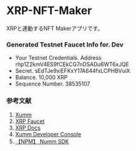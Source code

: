 # XRP-NFT-Maker
XRPと連動するNFT Makerアプリです。

### Generated Testnet Faucet Info for. Dev

- Your Testnet Credentials. 
Address
rhp1Z2kmV4ES9fCEkCG7nDSADu6WT6xJQE
- Secret. 
sEdTJe9xiEFKxY17A644fxLCPHBVuiX
- Balance. 
10,000 XRP
- Sequence Number. 
38535107


### 参考文献
1. [Xumm](https://xumm.app/)
2. [XRP Faucet](https://xrpl.org/ja/xrp-testnet-faucet.html)
3. [XRP Docs](https://xrpl.org/ja/docs.html)
4. [Xumm Developer Console](https://apps.xumm.dev/)
5. [【NPM】 Numm SDK](https://www.npmjs.com/package/xumm)
